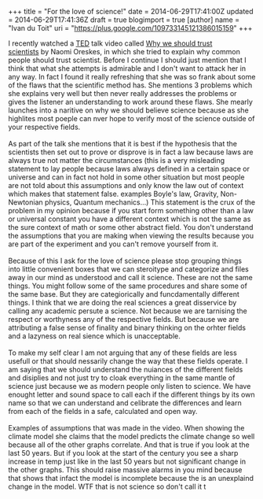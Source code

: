 +++
title = "For the love of science!"
date = 2014-06-29T17:41:00Z
updated = 2014-06-29T17:41:36Z
draft = true
blogimport = true 
[author]
	name = "Ivan du Toit"
	uri = "https://plus.google.com/109733145121386015159"
+++

I recently watched a <a href="http://www.ted.com/">TED</a> talk video&nbsp;called <a href="https://www.youtube.com/watch?v=RxyQNEVOElU">Why we should trust scientists</a>&nbsp;by&nbsp;Naomi Oreskes, in which she tried to explain why common people should trust scientist. Before I continue I should just mention that I think that what she attempts is admirable and I don't want to attack her in any way. In fact I found it really refreshing that she was so frank about some of the flaws that the scientific method has. She mentions 3 problems which she explains very well but then never really addresses the problems or gives the listener an understanding to work around these flaws. She mearly launches into a naritive on why we should believe science because as she highlites most poeple can nver hope to verify most of the science outside of your respective fields.<br /><br />As part of the talk she mentions that it is best if the hypothesis that the scientists then set out to prove or disprove is in fact a law because laws are always true not matter the circumstances (this is a very misleading statement to lay people because laws always defined in a certain space or universe and can in fact not hold in some other situation but most people are not told about this assumptions and only know the law out of context which makes that statement false. examples Boyle's law, Gravity, Non-Newtonian physics, Quantum mechanics...) This statement is the crux of the problem in my opinion because if you start form something other than a law or universal constant you have a different context which is not the same as the sure context of math or some other abstract field. You don't understand the assumptions that you are making when viewing the results because you are part of the experiment and you can't remove yourself from it.<br /><br />Because of this I ask for the love of science please stop grouping things into little convenient boxes that we can steroitype and categorize and files away in our mind as understood and call it science. These are not the same things. You might follow some of the same procedures and share some of the same base. But they are categiorically and funcdamentally different things. I think that we are doing the real sciences a great disservice by calling any academic persute a science. Not because we are tarnising the respect or worthyness any of the respective fields. But because we are attributing a false sense of finality and binary thinking on the orhter fields and a lazyness on real sience which is unacceptable.<br /><br />To make my self clear I am not arguing that any of these fields are less usefull or that should nessarily change the way that these fields operate. I am saying that we should understand the nuiances of the different fields and disiplies and not just try to cloak everything in the same mantle of science just because we as modern people only listen to science. We have enought letter and sound space to call each if the different things by its own name so that we can understand and celibrate the differences and learn from each of the fields in a safe, calculated and open way.<br /><br />Examples of assumptions that was made in the video. When showing the climate model she claims that the model predicts the climate change so well because all of the other graphs correlate. And that is true if you look at the last 50 years. But if you look at the start of the century you see a sharp increase in temp just like in the last 50 years but not significant change in the other graphs. This should raise massive alarms in you mind because that shows that infact the model is incomplete because the is an unexplaind change in the model. WTF that is not science so don't call it t
